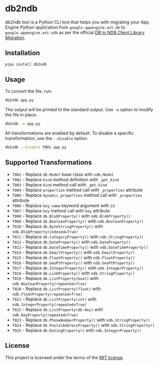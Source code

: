 # db2ndb

db2ndb tool is a Python CLI tool that helps you with migrating your App Engine
Python application from `google.appengine.ext.db` to `google.appengine.ext.ndb`
as per the official [DB to NDB Client Library Migration](https://cloud.google.com/appengine/docs/legacy/standard/python/ndb/db_to_ndb).

## Installation

```sh
pipx install db2ndb
```

## Usage

To convert the file, run:

```sh
db2ndb app.py
```

The output will be printed to the standard output. Use `-w` option to modify the
file in place.

```sh
db2ndb -w app.py
```

All transformations are enabled by default.
To disable a specific transformation, use the `--disable` option.

```sh
db2ndb --disable T001 app.py
```

## Supported Transformations

- `T001` - Replace `db.Model` base class with `ndb.Model`
- `T002` - Replace `kind` method definition with `_get_kind`
- `T003` - Replace `kind` method call with `_get_kind`
- `T004` - Replace `properties` method call with `_properties` attribute
- `T005` - Replace `dynamic_properties` method call with `_properties` attribute
- `T006` - Replace `key_name` keyword argument with `id`
- `T007` - Replace `key` method call with `key` attribute
- `T008` - Replace `db.BlobProperty()` with `ndb.BlobProperty()`
- `T009` - Replace `db.BooleanProperty()` with `ndb.BooleanProperty()`
- `T010` - Replace `db.ByteStringProperty()` with `ndb.BlobProperty(indexed=True)`
- `T011` - Replace `db.CategoryProperty()` with `ndb.StringProperty()`
- `T012` - Replace `db.DateProperty()` with `ndb.DateProperty()`
- `T013` - Replace `db.DateTimeProperty()` with `ndb.DateTimeProperty()`
- `T014` - Replace `db.EmailProperty()` with `ndb.EmailProperty()`
- `T015` - Replace `db.FloatProperty()` with `ndb.FloatProperty()`
- `T016` - Replace `db.GeoPtProperty()` with `ndb.GeoPtProperty()`
- `T017` - Replace `db.IntegerProperty()` with `ndb.IntegerProperty()`
- `T018` - Replace `db.LinkProperty()` with `ndb.StringProperty()`
- `T019` - Replace `db.ListProperty(bool)` with `ndb.BooleanProperty(repeated=True)`
- `T020` - Replace `db.ListProperty(float)` with `ndb.FloatProperty(repeated=True)`
- `T021` - Replace `db.ListProperty(int)` with `ndb.IntegerProperty(repeated=True)`
- `T022` - Replace `db.ListProperty(db.Key)` with `ndb.KeyProperty(repeated=True)`
- `T023` - Replace `db.PhoneNumberProperty()` with `ndb.StringProperty()`
- `T024` - Replace `db.PostalAddressProperty()` with `ndb.StringProperty()`
- `T025` - Replace `db.RatingProperty()` with `ndb.IntegerProperty()`


## License

This project is licensed under the terms of the [MIT license](./LICENSE).
